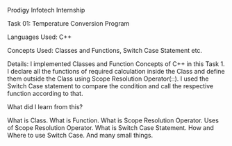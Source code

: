 Prodigy Infotech Internship 

Task 01: Temperature Conversion Program

Languages Used: C++

Concepts Used: Classes and Functions, Switch Case Statement etc.

Details: I implemented Classes and Function Concepts of C++ in this Task 1. I declare all the functions of required calculation inside the Class and define them outside the Class using Scope Resolution Operator(::). I used the Switch Case statement to compare the condition and call the respective function according to that.

What did I learn from this?

  What is Class.
  What is Function.
  What is Scope Resolution Operator.
  Uses of Scope Resolution Operator.
  What is Switch Case Statement.
  How and Where to use Switch Case.
  And many small things.
